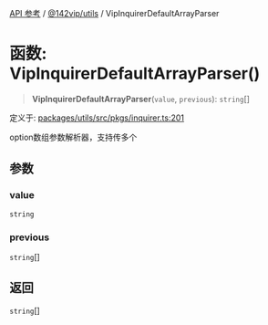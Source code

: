 [API 参考](../../../packages.md) / [@142vip/utils](../index.md) / VipInquirerDefaultArrayParser

# 函数: VipInquirerDefaultArrayParser()

> **VipInquirerDefaultArrayParser**(`value`, `previous`): `string`[]

定义于: [packages/utils/src/pkgs/inquirer.ts:201](https://github.com/142vip/core-x/blob/293ce1057e8ca17514533d1e98d7acd05ef45b34/packages/utils/src/pkgs/inquirer.ts#L201)

option数组参数解析器，支持传多个

## 参数

### value

`string`

### previous

`string`[]

## 返回

`string`[]
